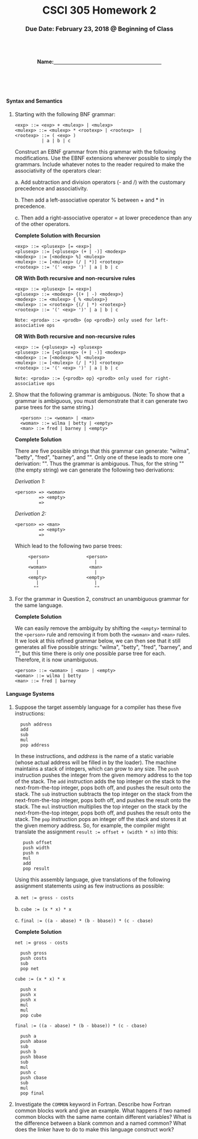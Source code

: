 <center>

<h1>CSCI 305 Homework 2</h1>

<h3>Due Date: February 23, 2018 @ Beginning of Class</h3>
<br />
<br />

<h4>Name:<u>&nbsp;&nbsp;&nbsp;&nbsp;&nbsp;&nbsp;&nbsp;&nbsp;&nbsp;&nbsp;
&nbsp;&nbsp;&nbsp;&nbsp;&nbsp;&nbsp;&nbsp;&nbsp;&nbsp;&nbsp;&nbsp;&nbsp;
&nbsp;&nbsp;&nbsp;&nbsp;&nbsp;&nbsp;&nbsp;&nbsp;&nbsp;&nbsp;&nbsp;&nbsp;
&nbsp;&nbsp;&nbsp;&nbsp;&nbsp;&nbsp;&nbsp;&nbsp;&nbsp;&nbsp;&nbsp;&nbsp;
&nbsp;&nbsp;&nbsp;&nbsp;&nbsp;&nbsp;&nbsp;&nbsp;&nbsp;&nbsp;&nbsp;&nbsp;
&nbsp;&nbsp;&nbsp;&nbsp;&nbsp;&nbsp;&nbsp;&nbsp;&nbsp;&nbsp;&nbsp;&nbsp;
&nbsp;&nbsp;&nbsp;&nbsp;&nbsp;&nbsp;&nbsp;&nbsp;&nbsp;&nbsp;&nbsp;&nbsp;</u></h4>

</center>
<br />
<br />
<br />

#### Syntax and Semantics
1. Starting with the following BNF grammar:
   ```
   <exp> ::= <exp> + <mulexp> | <mulexp>
   <mulexp> ::= <mulexp> * <rootexp> | <rootexp>  |
   <rootexp> ::= ( <exp> )
             | a | b | c
   ```

   Construct an EBNF grammar from this grammar with the following modifications. Use the EBNF extensions wherever possible to simply the grammars. Include whatever notes to the reader required to make the associativity of the operators clear:

   a. Add subtraction and division operators (- and /) with the customary precedence and associativity.

   b. Then add a left-associative operator % between + and * in precedence.

   c. Then add a right-associative operator = at lower precedence than any of the other operators.

   **Complete Solution with Recursion**
   ```
   <exp> ::= <plusexp> [= <exp>]
   <plusexp> ::= [<plusexp> (+ | -)] <modexp>
   <modexp> ::= [<modexp> %] <mulexp>
   <mulexp> ::= [<mulexp> (/ | *)] <rootexp>
   <rootexp> ::= '(' <exp> ')' | a | b | c
   ```

   **OR With Both recursive and non-recursive rules**
   ```
   <exp> ::= <plusexp> [= <exp>]
   <plusexp> ::= <modexp> {(+ | -) <modexp>}
   <modexp> ::= <mulexp> { % <mulexp>}
   <mulexp> ::= <rootexp> {(/ | *) <rootexp>}
   <rootexp> ::= '(' <exp> ')' | a | b | c

   Note: <proda> ::= <prodb> {op <prodb>} only used for left-associative ops
   ```

   **OR With Both recursive and non-recursive rules**
   ```
   <exp> ::= {<plusexp> =} <plusexp>
   <plusexp> ::= [<plusexp> (+ | -)] <modexp>
   <modexp> ::= [<modexp> %] <mulexp>
   <mulexp> ::= [<mulexp> (/ | *)] <rootexp>
   <rootexp> ::= '(' <exp> ')' | a | b | c

   Note: <proda> ::= {<prodb> op} <prodb> only used for right-associative ops
   ```

2. Show that the following grammar is ambiguous. (Note: To show that a grammar is ambiguous, you must demonstrate that it can generate two parse trees for the same string.)

   ```
     <person> ::= <woman> | <man>
     <woman> ::= wilma | betty | <empty>
     <man> ::= fred | barney | <empty>
   ```

   **Complete Solution**

   There are five possible strings that this grammar can generate: "wilma", "betty", "fred", "barney", and "". Only one of these leads to more one derivation: "". Thus the grammar is ambiguous. Thus, for the string "" (the empty string) we can generate the following two derivations:

   *Derivation 1:*
   ```
   <person> => <woman>
            => <empty>
            =>
   ```

   *Derivation 2:*
   ```
   <person> => <man>
            => <empty>
            =>
   ```

   Which lead to the following two parse trees:

   ```
        <person>              <person>
           |                     |
        <woman>                <man>
           |                     |
        <empty>               <empty>
           |                     |
          ""                     ""
   ```

3. For the grammar in Question 2, construct an unambiguous grammar for the same language.

   **Complete Solution**

   We can easily remove the ambiguity by shifting the `<empty>` terminal to the `<person>` rule and removing it from both the `<woman>` and `<man>` rules. It we look at this refined grammar below, we can then see that it still generates all five possible strings: "wilma", "betty", "fred", "barney", and "", but this time there is only one possible parse tree for each. Therefore, it is now unambiguous.
   ```
   <person> ::= <woman> | <man> | <empty>
   <woman> ::= wilma | betty
   <man> ::= fred | barney
   ```

#### Language Systems
1. Suppose the target assembly language for a compiler has these five instructions:

   ```
     push address
     add
     sub
     mul
     pop address
   ```

   In these instructions, and *address* is the name of a static variable (whose actual address will be filled in by the loader). The machine maintains a stack of integers, which can grow to any size. The `push` instruction pushes the integer from the given memory address to the top of the stack. The `add` instruction adds the top integer on the stack to the next-from-the-top integer, pops both off, and pushes the result onto the stack. The `sub` instruction subtracts the top integer on the stack from the next-from-the-top integer, pops both off, and pushes the result onto the stack. The `mul` instruction multiplies the top integer on the stack by the next-from-the-top integer, pops both off, and pushes the result onto the stack. The `pop` instruction pops an integer off the stack and stores it at the given memory address. So, for example, the compiler might translate the assignment `result := offset + (width * n)` into this:

   ```
      push offset
      push width
      push n
      mul
      add
      pop result
   ```

   Using this assembly language, give translations of the following assignment statements using as few instructions as possible:

   a. `net := gross - costs`

   b. `cube := (x * x) * x`

   c. `final := ((a - abase) * (b - bbase)) * (c - cbase)`


   **Complete Solution**

   `net := gross - costs`
   ```
     push gross
     push costs
     sub
     pop net
   ```

   `cube := (x * x) * x`
   ```
     push x
     push x
     push x
     mul
     mul
     pop cube
   ```

   `final := ((a - abase) * (b - bbase)) * (c - cbase)`
   ```
     push a
     push abase
     sub
     push b
     push bbase
     sub
     mul
     push c
     push cbase
     sub
     mul
     pop final
   ```

2. Investigate the `COMMON` keyword in Fortran. Describe how Fortran common blocks work and give an example. What happens if two named common blocks with the same name contain different variables? What is the difference between a blank common and a named common? What does the linker have to do to make this language construct work?
